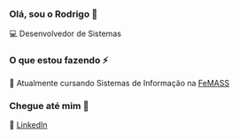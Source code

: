 
### Olá, sou o Rodrigo 👋

:computer: Desenvolvedor de Sistemas

### O que estou fazendo :zap:

:book: Atualmente cursando Sistemas de Informação na [FeMASS](http://www.macae.rj.gov.br/femass/conteudo/titulo/apresentacao)

### Chegue até mim :speech_balloon:

:briefcase: [LinkedIn](https://www.linkedin.com/in/rodrigobsimon/)
